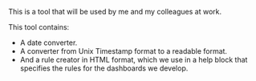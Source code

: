 This is a tool that will be used by me and my colleagues at work. 

This tool contains:
- A date converter.
- A converter from Unix Timestamp format to a readable format.
- And a rule creator in HTML format, which we use in a help block that specifies the rules for the dashboards we develop.
